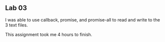 ## Lab 03

I was able to use callback, promise, and promise-all to read and write to the 3 text files.

This assignment took me 4 hours to finish.